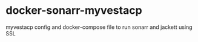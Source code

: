 # docker-sonarr-myvestacp
myvestacp config and docker-compose file to run sonarr and jackett using SSL
